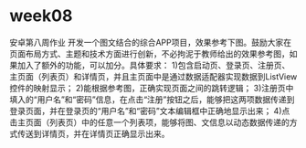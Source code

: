 # week08
安卓第八周作业
开发一个图文结合的综合APP项目，效果参考下图。鼓励大家在页面布局方式、主题和技术方面进行创新，不必拘泥于教师给出的效果参考图，如果加入了额外的功能，可以加分。具体要求：
1)包含启动页、登录页、注册页、主页面（列表页）和详情页，并且主页面中是通过数据适配器实现数据到ListView控件的映射显示；
2)能根据参考图，正确实现页面之间的跳转逻辑；
3)注册页中填入的“用户名”和“密码”信息，在点击“注册”按钮之后，能够把这两项数据传递到登录页面，并在登录页的“用户名”和“密码”文本编辑框中正确地显示出来；
4)点击主页面（列表页）中的任意一个列表项，能够将图、文信息以动态数据传递的方式传送到详情页，并在详情页正确显示出来。
